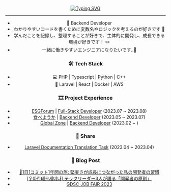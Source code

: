 <!-- Don't just fork or copy it. Star it, please 🥺  -->
<div align="center">
<br><br><br>

[![Typing SVG](https://readme-typing-svg.herokuapp.com?font=Oleo+Script&color=9D9ED2&size=35&center=true&vCenter=true&width=404&height=53&lines=%E3%80%80%E3%80%80記憶より記録を+%E3%80%80%E3%80%80)](https://git.io/typing-svg)

---

- 🌱 Backend Developer
- わかりやすいコードを書くために変数名やロジックを考えるのが好きです 🤔
- 学んだことを記録し、整理することが好きで、主体的に開発し、成長できる環境が好きです！ ✏️
- 一緒に働きやすいエンジニアになりたいです..🥴


### 🛠  Tech Stack

- 💻  PHP | Typescript | Python | C++
- 🔩  Laravel | React | Docker | AWS

### 🎞 Project Experience

- [ESGForum]() | [Full-Stack Developer]() (2023.07 ~ 2023.08)
- [食べようか]() | [Backend Developer]() (2023.05 ~ 2023.07)
- [Global Zone](https://gzone.yju.ac.kr/) | [Backend Developer](https://devyuminkim-devlog.vercel.app/%E5%BC%95%E7%B6%99) (2023.02 ~ )

### 🙌 Share

- [Laravel Documentation Translation Task](https://github.com/laravelkr/docs) (2023.04 ~ 2023.04)


### 📝 Blog Post

- [🌿1日1コミット1年間の旅: 堅実さが成長につながった私の開発者の習慣](https://devyuminkim-devlog.vercel.app/1%E6%97%A511%E5%B9%B4%E9%96%93%E6%97%85-%E5%A0%85%E5%AE%9F%E6%88%90%E9%95%B7%E7%A7%81%E9%96%8B%E7%99%BA%E8%80%85%E7%BF%92%E6%85%A3)
- [[우아한테크세미나] テックリーダー3人が語る「開発者の原則」](https://devyuminkim-devlog.vercel.app/%EC%9A%B0%EC%95%84%ED%95%9C%ED%85%8C%ED%81%AC%EC%84%B8%EB%AF%B8%EB%82%98-3%E4%BA%BA%E8%AA%9E%E9%96%8B%E7%99%BA%E8%80%85%E5%8E%9F%E5%89%87)
- [GDSC JOB FAIR 2023](https://devyuminkim-devlog.vercel.app/gdsc-job-fair-2023)


<!--
![](./profile-3d-contrib/profile-night-rainbow.svg)
-->
</div>
